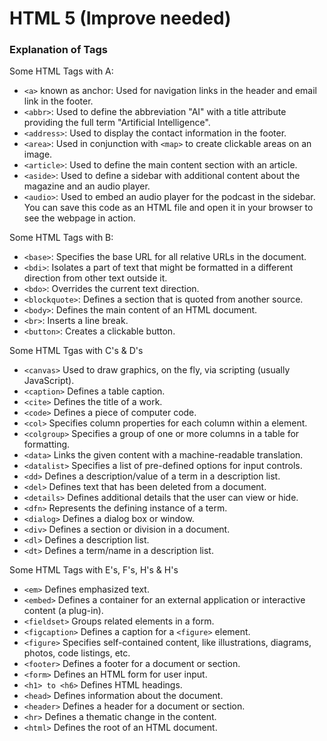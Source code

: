 # HTML 5 (Improve needed)

### Explanation of Tags

Some HTML Tags with A:

- `<a>` known as anchor: Used for navigation links in the header and email link in the footer.
- `<abbr>`: Used to define the abbreviation "AI" with a title attribute providing the full term "Artificial Intelligence".
- `<address>`: Used to display the contact information in the footer.
- `<area>`: Used in conjunction with `<map>` to create clickable areas on an image.
- `<article>`: Used to define the main content section with an article.
- `<aside>`: Used to define a sidebar with additional content about the magazine and an audio player.
- `<audio>`: Used to embed an audio player for the podcast in the sidebar.
  You can save this code as an HTML file and open it in your browser to see the webpage in action.

Some HTML Tags with B:

- `<base>`: Specifies the base URL for all relative URLs in the document.
- `<bdi>`: Isolates a part of text that might be formatted in a different direction from other text outside it.
- `<bdo>`: Overrides the current text direction.
- `<blockquote>`: Defines a section that is quoted from another source.
- `<body>`: Defines the main content of an HTML document.
- `<br>`: Inserts a line break.
- `<button>`: Creates a clickable button.

Some HTML Tgas with C's & D's

- `<canvas>` Used to draw graphics, on the fly, via scripting (usually JavaScript).
- `<caption>` Defines a table caption.
- `<cite>` Defines the title of a work.
- `<code>` Defines a piece of computer code.
- `<col>` Specifies column properties for each column within a <colgroup> element.
- `<colgroup>` Specifies a group of one or more columns in a table for formatting.
- `<data>` Links the given content with a machine-readable translation.
- `<datalist>` Specifies a list of pre-defined options for input controls.
- `<dd>` Defines a description/value of a term in a description list.
- `<del>` Defines text that has been deleted from a document.
- `<details>` Defines additional details that the user can view or hide.
- `<dfn>` Represents the defining instance of a term.
- `<dialog>` Defines a dialog box or window.
- `<div>` Defines a section or division in a document.
- `<dl>` Defines a description list.
- `<dt>` Defines a term/name in a description list.

Some HTML Tags with E's, F's, H's & H's

- `<em>` Defines emphasized text.
- `<embed>` Defines a container for an external application or interactive content (a plug-in).
- `<fieldset>` Groups related elements in a form.
- `<figcaption>` Defines a caption for a `<figure>` element.
- `<figure>` Specifies self-contained content, like illustrations, diagrams, photos, code listings, etc.
- `<footer>` Defines a footer for a document or section.
- `<form>` Defines an HTML form for user input.
- `<h1> to <h6>` Defines HTML headings.
- `<head>` Defines information about the document.
- `<header>` Defines a header for a document or section.
- `<hr>` Defines a thematic change in the content.
- `<html>` Defines the root of an HTML document.
